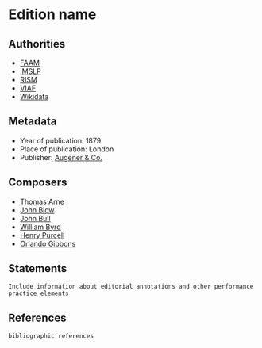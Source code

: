 # Edition name

## Authorities

- [FAAM](https://faam.laboxix-xx.be/viewer.p/1/2925/object/11132-16005049)
- [IMSLP]() 
- [RISM]()
- [VIAF]()
- [Wikidata]() 

## Metadata
- Year of publication: 1879
- Place of publication: London
- Publisher: [Augener & Co.](http://www.wikidata.org/entity/Q20311223)

## Composers
- [Thomas Arne](http://www.wikidata.org/entity/Q309709)
- [John Blow](http://www.wikidata.org/entity/Q311110)
- [ John Bull](http://www.wikidata.org/entity/Q511463)
- [William Byrd]()
- [Henry Purcell]()
- [Orlando Gibbons]()

## Statements
`Include information about editorial annotations and other performance practice elements`

## References
`bibliographic references`

